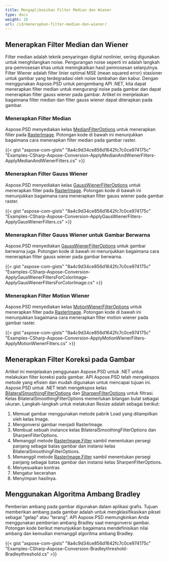```yaml
---
title: Mengaplikasikan Filter Median dan Wiener
type: docs
weight: 10
url: /id/menerapkan-filter-median-dan-wiener/
---
```


## **Menerapkan Filter Median dan Wiener**
Filter median adalah teknik penyaringan digital nonlinier, sering digunakan untuk menghilangkan noise. Pengurangan noise seperti ini adalah langkah pra-pemrosesan khas untuk meningkatkan hasil pemrosesan selanjutnya. Filter Wiener adalah filter linier optimal MSE (mean squared error) stasioner untuk gambar yang terdegradasi oleh noise tambahan dan kabur. Dengan menggunakan Aspose.PSD untuk pengembang API .NET, kita dapat menerapkan filter median untuk mengurangi noise pada gambar dan dapat menerapkan filter gauss wiener pada gambar. Artikel ini menjelaskan bagaimana filter median dan filter gauss wiener dapat diterapkan pada gambar.

### **Menerapkan Filter Median**
Aspose.PSD menyediakan kelas [MedianFilterOptions](https://reference.aspose.com/net/psd/aspose.psd.imagefilters.filteroptions/medianfilteroptions) untuk menerapkan filter pada [RasterImage](https://reference.aspose.com/net/psd/aspose.psd/rasterimage). Potongan kode di bawah ini menunjukkan bagaimana cara menerapkan filter median pada gambar raster.

{{< gist "aspose-com-gists" "8a4c9d34ce856d1642fc7c0ce974175c" "Examples-CSharp-Aspose-Conversion-ApplyMedianAndWienerFilters-ApplyMedianAndWienerFilters.cs" >}}


### **Menerapkan Filter Gauss Wiener**
Aspose.PSD menyediakan kelas [GaussWienerFilterOptions](https://reference.aspose.com/net/psd/aspose.psd.imagefilters.filteroptions/gausswienerfilteroptions) untuk menerapkan filter pada [RasterImage](https://reference.aspose.com/net/psd/aspose.psd/rasterimage). Potongan kode di bawah ini menunjukkan bagaimana cara menerapkan filter gauss wiener pada gambar raster.

{{< gist "aspose-com-gists" "8a4c9d34ce856d1642fc7c0ce974175c" "Examples-CSharp-Aspose-Conversion-ApplyGausWienerFilters-ApplyGausWienerFilters.cs" >}}


### **Menerapkan Filter Gauss Wiener untuk Gambar Berwarna**
Aspose.PSD menyediakan [GaussWienerFilterOptions](https://reference.aspose.com/net/psd/aspose.psd.imagefilters.filteroptions/gausswienerfilteroptions) untuk gambar berwarna juga. Potongan kode di bawah ini menunjukkan bagaimana cara menerapkan filter gauss wiener pada gambar berwarna.

{{< gist "aspose-com-gists" "8a4c9d34ce856d1642fc7c0ce974175c" "Examples-CSharp-Aspose-Conversion-ApplyGausWienerFiltersForColorImage-ApplyGausWienerFiltersForColorImage.cs" >}}


### **Menerapkan Filter Motion Wiener**
Aspose.PSD menyediakan kelas [MotionWienerFilterOptions](https://reference.aspose.com/net/psd/aspose.psd.imagefilters.filteroptions/motionwienerfilteroptions) untuk menerapkan filter pada [RasterImage](https://reference.aspose.com/net/psd/aspose.psd/rasterimage). Potongan kode di bawah ini menunjukkan bagaimana cara menerapkan filter motion wiener pada gambar raster.

{{< gist "aspose-com-gists" "8a4c9d34ce856d1642fc7c0ce974175c" "Examples-CSharp-Aspose-Conversion-ApplyMotionWienerFilters-ApplyMotionWienerFilters.cs" >}}


## **Menerapkan Filter Koreksi pada Gambar**
Artikel ini menjelaskan penggunaan Aspose.PSD untuk .NET untuk melakukan filter koreksi pada gambar. API Aspose.PSD telah mengekspos metode yang efisien dan mudah digunakan untuk mencapai tujuan ini. Aspose.PSD untuk .NET telah mengekspos kelas [BilateralSmoothingFilterOptions](https://reference.aspose.com/net/psd/aspose.psd.imagefilters.filteroptions/bilateralsmoothingfilteroptions) dan [SharpenFilterOptions](https://reference.aspose.com/net/psd/aspose.psd.imagefilters.filteroptions/sharpenfilteroptions) untuk filtrasi. Kelas BilateralSmoothingFilterOptions memerlukan bilangan bulat sebagai ukuran. Langkah-langkah untuk melakukan Resize adalah sebagai berikut:

1. Memuat gambar menggunakan metode pabrik Load yang ditampilkan oleh kelas Image.
1. Mengonversi gambar menjadi RasterImage.
1. Membuat sebuah instance kelas BilateralSmoothingFilterOptions dan SharpenFilterOptions.
1. Memanggil metode [RasterImage.Filter](https://reference.aspose.com/psd/net/aspose.psd/rasterimage/methods/filter) sambil menentukan persegi panjang sebagai batas gambar dan instansi kelas BilateralSmoothingFilterOptions.
1. Memanggil metode [RasterImage.Filter](https://reference.aspose.com/psd/net/aspose.psd/rasterimage/methods/filter) sambil menentukan persegi panjang sebagai batas gambar dan instansi kelas SharpenFilterOptions.
1. Menyesuaikan kontras
1. Mengatur kecerahan
1. Menyimpan hasilnya.


## **Menggunakan Algoritma Ambang Bradley**
Pemberian ambang pada gambar digunakan dalam aplikasi grafis. Tujuan memberikan ambang pada gambar adalah untuk mengklasifikasikan piksel sebagai "gelap" atau "terang". API Aspose.PSD memungkinkan Anda menggunakan pemberian ambang Bradley saat mengonversi gambar. Potongan kode berikut menunjukkan bagaimana mendefinisikan nilai ambang dan kemudian memanggil algoritma ambang Bradley.

{{< gist "aspose-com-gists" "8a4c9d34ce856d1642fc7c0ce974175c" "Examples-CSharp-Aspose-Conversion-Bradleythreshold-Bradleythreshold.cs" >}}
